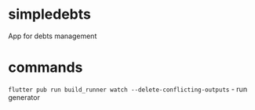 # simpledebts

App for debts management

# commands
`flutter pub run build_runner watch --delete-conflicting-outputs` - run generator
